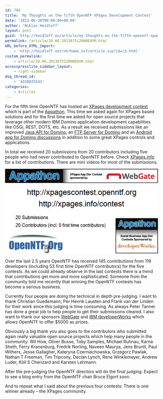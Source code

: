 ```yaml
---
id: 788
title: 'My Thoughts on the fifth OpenNTF XPages Development Contest'
date: '2013-06-26T00:00:00+00:00'
author: 'Niklas Heidloff'
layout: post
guid: 'http://heidloff.eu/article/my-thoughts-on-the-fifth-openntf-xpages-development-contest/'
permalink: /article/28.06.2013075120NHE8VM.htm/
URL_before_HTML_Import:
    - 'http://heidloff.net/nh/home.nsf/article.xsp?id=/3.html'
custom_permalink:
    - article/28.06.2013075120NHE8VM.htm/
accesspresslite_sidebar_layout:
    - right-sidebar
dsq_thread_id:
    - '4320025543'
categories:
    - Articles
---
```


 For the fifth time OpenNTF has hosted an [XPages development contest](http://xpagescontest.openntf.org/) which is part of the [Appathon](http://appathon.openntf.org/). This time we asked again for XPages based solutions and for the first time we asked for open source projects that leverage other modern IBM Domino application development capabilities like OSGi, REST, DOTS, etc. As a result we received submissions like an improved [Java API for Domino](http://www.openntf.org/internal/home.nsf/project.xsp?action=openDocument&name=OpenNTF%20Domino%20API), an [FTP Server for Domino](http://www.openntf.org/internal/home.nsf/project.xsp?action=openDocument&name=Mindoo%20FTP%20Server) and an [Android app for Domino discussions](http://www.openntf.org/internal/home.nsf/project.xsp?action=openDocument&name=DomDisc%20for%20Android) in addition to some great XPages controls and applications.

 In total we received 20 submissions from 20 contributors including five people who had never contributed to OpenNTF before. Check [XPages.info](http://xpages.info/contest) for a list of contributions. There are mini videos for most of the submissions.

![image](/assets/img/2013/06/overviewcontest5.png)

 Over the last 2.5 years OpenNTF has received 145 contributions from 119 developers (including 53 first time OpenNTF contributors) for the five contests. As we could already observe in the last contests there is a trend that contributions get more and more sophisticated. Someone from the community told me recently that winning the OpenNTF contests has become a serious business.

 Currently four people are doing the technical in depth pre-judging. I want to thank Christian Guedemann, Per Henrik Lausten and Frank van der Linden for their work since this judging is time consuming. As always Peter Tanner has done a great job to help people to get their submissions cleared. I also want to thank our sponsors [WebGate](http://www.webgate.biz/) and [IBM developerWorks](http://www.ibm.com/developerworks/) which allows OpenNTF to offer $5000 as prizes.

 Obviously a big thank you also goes to the contributors who submitted again really valuable open source projects which help many people in the community: Wil How, Oliver Busse, Toby Samples, Michael Ruhnau, Karna Sheth, Ferry Kranenburg, Fredrik Norling, Naveen Maurya, Jens Bruntt, Paul Withers, Jesse Gallagher, Kateryna Czerniachowska, Grzegorz Pawlak, Nathan T Freeman, Tim Tripcony, Declan Lynch, Rene Winklemeyer, Andrew Luder, Köll S Cherizard and Karsten Lehmann.

 After the pre-judging the OpenNTF directors will do the final judging. Expect to see a blog entry from the OpenNTF chair Bruce Elgort soon.

 And to repeat what I said about the previous four contests: There is one winner already – the XPages community.